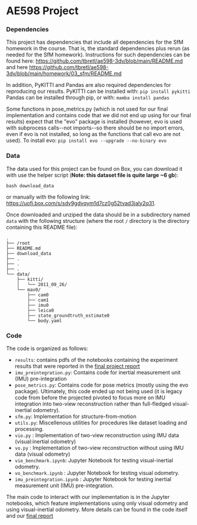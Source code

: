 # AE598 Project

### Dependencies
This project has dependencies that include all dependencies for the SfM homework in the course. That is, the standard dependencies plus rerun (as needed for the SfM homework).
Instructions for such dependencies can be found here:
https://github.com/tbretl/ae598-3dv/blob/main/README.md
and here
https://github.com/tbretl/ae598-3dv/blob/main/homework/03_sfm/README.md

In addition, PyKITTI and Pandas are also required dependencies for reproducing our results.
PyKITTI can be installed with:
``
pip install pykitti
``
Pandas can be installed through pip, or with:
``
mamba install pandas
``

Some functions in pose_metrics.py (which is not used for our final implementation and contains code that we did not end up using for our final results) expect that the "evo" package is installed (however, evo is used with subprocess calls--not imports--so there should be no import errors, even if evo is not installed, so long as the functions that call evo are not used).
To install evo:
``
pip install evo --upgrade --no-binary evo
``

### Data
The data used for this project can be found on Box, you can download it with use the helper script (**Note: this dataset file is quite large ~6 gb**):

```bash download_data```

or manually with the following link: https://uofi.box.com/s/sdy9gdvqym1d7cz0g52tvad3jaly2q31.

Once downloaded and unziped the data should be in a subdirectory named ``data`` with the following structure (where the root ``/`` directory is the directory containing this README file):

```
.
├── /root
├── README.md
├── download_data
├── .
├── .
├── .
└── data/
    ├── kitti/
    │   └── 2011_09_26/
    └── mav0/
        ├── cam0
        ├── cam1
        ├── imu0
        ├── leica0
        ├── state_groundtruth_estimate0
        └── body.yaml
```
### Code
The code is organized as follows:
- ``results``: contains pdfs of the notebooks containing the experiment results that were reported in the [final project report][report]
- ``imu_preintegration.py``:  Contains code for inertial measurement unit (IMU) pre-integration    
- ``pose_metrics.py``:  Contains code for pose metrics (mostly using the evo package). Ultimately, this code ended up not being used (it is legacy code from before the projected pivoted to focus more on IMU integration into two-view reconstruction rather than full-fledged visual-inertial odometry).
- ``sfm.py``: Implementation for structure-from-motion
- ``utils.py``: Miscellenous utilities for procedures like dataset loading and processing.
- ``vio.py`` : Implementation of two-view reconstruction using IMU data (visual:inertial odometry)
- ``vo.py`` : Implementation of two-view reconstruction without using IMU data (visual odometry)
- ``vio_benchmark.ipynb``: Jupyter Notebook for testing visual-inertial odometry.
- ``vo_benchmark.ipynb`` : Jupyter Notebook for testing visual odometry.
- ``imu_preintegration.ipynb`` : Jupyter Notebook for testing inertial measurement unit (IMU) pre-integration.

The main code to interact with our implementation is in the Jupyter notebooks, which feature implementations using only visual odometry and using visual-inertial odometry.
More details can be found in the code itself and our [final report][report]

[report]: https://www.overleaf.com/read/hfdrgdkncfxp#fde46c